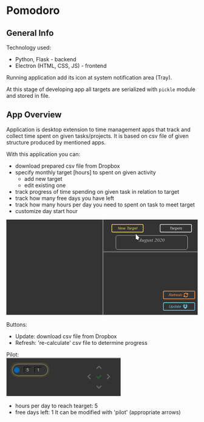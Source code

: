 # Pomodoro

## General Info

Technology used:
* Python, Flask - backend
* Electron (HTML, CSS, JS) - frontend

Running application add its icon at system notification area (Tray).

At this stage of developing app all targets are serialized with `pickle` module and stored in file.

## App Overview

Application is desktop extension to time management apps that track and collect time spent
on given tasks/projects. It is based on csv file of given structure produced by mentioned apps.   

With this application you can:
* download prepared csv file from Dropbox
* specify monthly target [hours] to spent on given activity
    * add new target
    * edit existing one
* track progress of time spending on given task in relation to target
* track how many free days you have left
* track how many hours per day you need to spent on task to meet target
* customize day start hour


![Overview](./docs/overview.gif)

Buttons:
* Update: download csv file from Dropbox
* Refresh: 're-calculate' csv file to determine progress

Pilot:  
![Daily](./docs/daily.png)
* hours per day to reach tearget: 5
* free days left: 1
It can be modified with 'pilot' (appropriate arrows)
